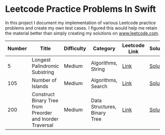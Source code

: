 # Leetcode Practice Problems In Swift

In this project I document my implementation of various Leetcode practice problems and create my own test cases.  I figured this would help me retain the material better than simply creating my solutions on www.leetcode.com.

| Number | Title | Difficulty | Category | Leetcode Link | Solution | Test |
| ----------- | ----------- | ----------- | ----------- | ----------- | ----------- | ----------- |
| 5 | Longest Palindromic Substring | Medium | Algorithms, String | [Link](https://leetcode.com/problems/longest-palindromic-substring/) | [Solution]() | [Test]() |
| 105 | Number of Islands | Medium | Algorithms, Search | [Link](https://leetcode.com/problems/number-of-islands/) | [Solution](https://github.com/tripphillips/LeetcodeProblemsInSwift/blob/master/Algorithms/LC200.swift) | [Test](https://github.com/tripphillips/LeetcodeProblemsInSwift/blob/master/Algorithms/Algorithms%20Tests/LC200Tests.swift) | 
| 200 | Construct Binary Tree from Preorder and Inorder Traversal | Medium | Data Structures, Binary Tree | [Link](https://leetcode.com/problems/construct-binary-tree-from-preorder-and-inorder-traversal/) | [Solution](https://github.com/tripphillips/LeetcodeProblemsInSwift/blob/master/Data%20Structures/LC105.swift) | [Test](https://github.com/tripphillips/LeetcodeProblemsInSwift/blob/master/Data%20Structures/Data%20Structures%20Tests/LC105Tests.swift) | 
